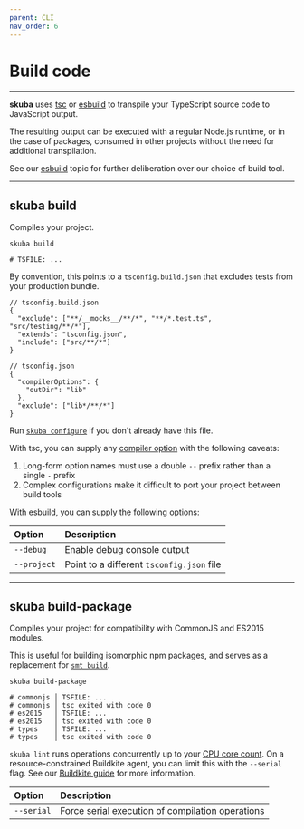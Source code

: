 ```yaml
---
parent: CLI
nav_order: 6
---
```


# Build code

---

**skuba** uses [tsc] or [esbuild] to transpile your TypeScript source code to JavaScript output.

The resulting output can be executed with a regular Node.js runtime,
or in the case of packages,
consumed in other projects without the need for additional transpilation.

See our [esbuild] topic for further deliberation over our choice of build tool.

---

## skuba build

Compiles your project.

```shell
skuba build

# TSFILE: ...
```

By convention, this points to a `tsconfig.build.json` that excludes tests from your production bundle.

```jsonc
// tsconfig.build.json
{
  "exclude": ["**/__mocks__/**/*", "**/*.test.ts", "src/testing/**/*"],
  "extends": "tsconfig.json",
  "include": ["src/**/*"]
}
```

```jsonc
// tsconfig.json
{
  "compilerOptions": {
    "outDir": "lib"
  },
  "exclude": ["lib*/**/*"]
}
```

Run [`skuba configure`] if you don't already have this file.

With tsc, you can supply any [compiler option] with the following caveats:

1. Long-form option names must use a double `--` prefix rather than a single `-` prefix
2. Complex configurations make it difficult to port your project between build tools

With esbuild, you can supply the following options:

| Option      | Description                               |
| :---------- | :---------------------------------------- |
| `--debug`   | Enable debug console output               |
| `--project` | Point to a different `tsconfig.json` file |

---

## skuba build-package

Compiles your project for compatibility with CommonJS and ES2015 modules.

This is useful for building isomorphic npm packages, and serves as a replacement for [`smt build`].

```shell
skuba build-package

# commonjs │ TSFILE: ...
# commonjs │ tsc exited with code 0
# es2015   │ TSFILE: ...
# es2015   │ tsc exited with code 0
# types    │ TSFILE: ...
# types    │ tsc exited with code 0
```

`skuba lint` runs operations concurrently up to your [CPU core count].
On a resource-constrained Buildkite agent,
you can limit this with the `--serial` flag.
See our [Buildkite guide] for more information.

| Option     | Description                                      |
| :--------- | :----------------------------------------------- |
| `--serial` | Force serial execution of compilation operations |

[`smt build`]: ../migration-guides/seek-module-toolkit.md#building
[`skuba configure`]: ./configure.md#skuba-configure
[buildkite guide]: ../deep-dives/buildkite.md
[compiler option]: https://www.typescriptlang.org/docs/handbook/compiler-options.html#compiler-options
[cpu core count]: https://nodejs.org/api/os.html#os_os_cpus
[esbuild]: ../deep-dives/esbuild.md
[tsc]: https://www.typescriptlang.org/docs/handbook/compiler-options.html
